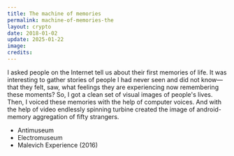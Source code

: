```yaml
---
title: The machine of memories
permalink: machine-of-memories-the
layout: crypto
date: 2018-01-02
update: 2025-01-22
image:
credits:
---
```


I asked people on the Internet tell us about their first memories of life. It was interesting to gather stories of people I had never seen and did not know—that they felt, saw, what feelings they are experiencing now remembering these moments? So, I got a clean set of visual images of people's lives. Then, I voiced these memories with the help of computer voices. And with the help of video endlessly spinning turbine created the image of android-memory aggregation of fifty strangers.

+ Antimuseum
+ Electromuseum
+ Malevich Experience (2016)
